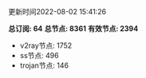 更新时间2022-08-02 15:41:26

**总订阅: 64**
**总节点: 8361**
**有效节点: 2394**
- v2ray节点: 1752
- ss节点: 496
- trojan节点: 146
